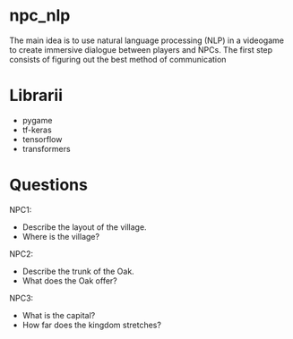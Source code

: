 # npc_nlp
The main idea is to use natural language processing (NLP) in a videogame to create immersive dialogue between players and NPCs.
The first step consists of figuring out the best method of communication

# Librarii
- pygame
- tf-keras
- tensorflow
- transformers

# Questions
NPC1:
- Describe the layout of the village.
- Where is the village?
  
NPC2:
- Describe the trunk of the Oak.
- What does the Oak offer?
  
NPC3:
- What is the capital?
- How far does the kingdom stretches?
